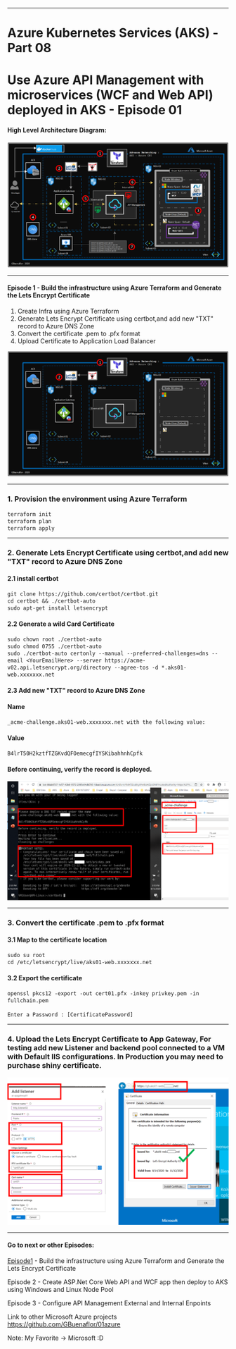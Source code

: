 ----------------------------------------------------------
# Azure Kubernetes Services (AKS) - Part 08
# Use Azure API Management with microservices (WCF and Web API) deployed in AKS - Episode 01
 
 
#### High Level Architecture Diagram:


![Image description](https://github.com/GBuenaflor/01azure-aks-apimanagement/blob/master/Images/GB-AKS-API02B.png)

----------------------------------------------------------

#### Episode 1 - Build the infrastructure using Azure Terraform and Generate the Lets Encrypt Certificate


1. Create Infra using Azure Terraform
2. Generate Lets Encrypt Certificate using certbot,and add new "TXT" record to Azure DNS Zone
3. Convert the certificate .pem to .pfx format 
4. Upload Certificate to Application Load Balancer


![Image description](https://github.com/GBuenaflor/01azure-aks-apimanagement/blob/master/Images/GB-AKS-API-E1-01.png)

----------------------------------------------------------
### 1. Provision the environment using Azure Terraform

```
terraform init
terraform plan
terraform apply
```
----------------------------------------------------------
### 2. Generate Lets Encrypt Certificate using certbot,and add new "TXT" record to Azure DNS Zone


#### 2.1 install certbot 

```
git clone https://github.com/certbot/certbot.git
cd certbot && ./certbot-auto
sudo apt-get install letsencrypt

```

#### 2.2 Generate a wild Card Certificate
 
 ```
sudo chown root ./certbot-auto
sudo chmod 0755 ./certbot-auto
sudo ./certbot-auto certonly --manual --preferred-challenges=dns --email <YourEmailHere> --server https://acme-v02.api.letsencrypt.org/directory --agree-tos -d *.aks01-web.xxxxxxx.net
```

#### 2.3 Add new "TXT" record to Azure DNS Zone

#### Name
```
_acme-challenge.aks01-web.xxxxxxx.net with the following value:
```

#### Value
```
B4lrT50H2kztfTZGKvdQFOemecgfIYSKibahhnhCpfk
```


#### Before continuing, verify the record is deployed.

 ![Image description](https://github.com/GBuenaflor/01azure-aks-apimanagement/blob/master/Images/GB-AKS-API-E1-02.png)


----------------------------------------------------------
### 3. Convert the certificate .pem to .pfx format 

#### 3.1 Map to the certificate location

```
sudo su root
cd /etc/letsencrypt/live/aks01-web.xxxxxxx.net  
```

#### 3.2 Export the certificate
```
openssl pkcs12 -export -out cert01.pfx -inkey privkey.pem -in fullchain.pem

Enter a Password : [CertificatePassword]
```
 
 
----------------------------------------------------------
### 4. Upload the Lets Encrypt Certificate to App Gateway, For testing add new Listener and backend pool connected to a VM with Default IIS configurations. In Production you may need to purchase shiny certificate.


 ![Image description](https://github.com/GBuenaflor/01azure-aks-apimanagement/blob/master/Images/GB-AKS-API-E1-03.png)


------------------------------------------------------------------------------
 
  

#### Go to next or other Episodes:
[Episode1](https://github.com/GBuenaflor/01azure-aks-apimanagement/) - Build the infrastructure using Azure Terraform and Generate the Lets Encrypt Certificate 


Episode 2 - Create ASP.Net Core Web API and WCF app then deploy to AKS using Windows and Linux Node Pool



Episode 3 - Configure API Management External and Internal Enpoints



 
Link to other Microsoft Azure projects
https://github.com/GBuenaflor/01azure
 


Note: My Favorite -> Microsoft :D
